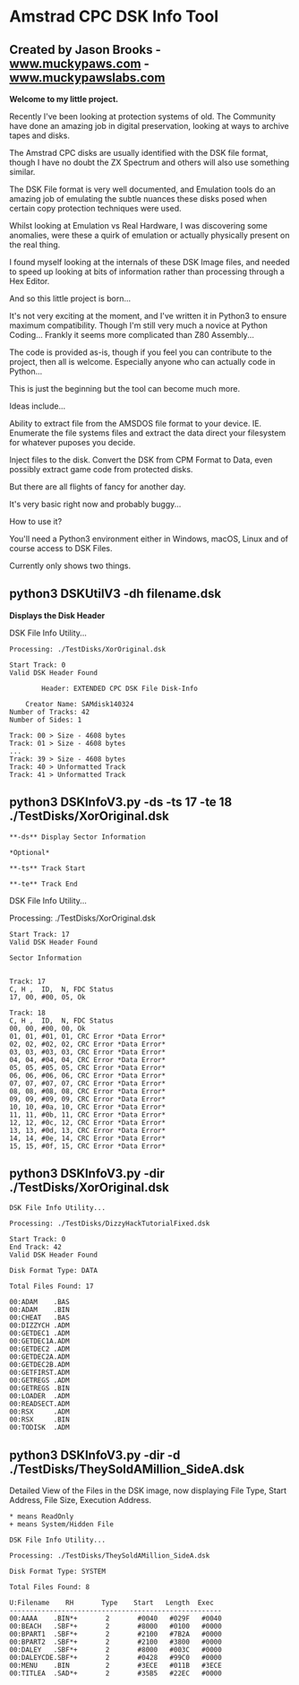 # Amstrad CPC DSK Info Tool

## Created by Jason Brooks - www.muckypaws.com - www.muckypawslabs.com

**Welcome to my little project.**

Recently I've been looking at protection systems of old.  The Community have done an amazing job in digital preservation, looking at ways to archive tapes and disks.

The Amstrad CPC disks are usually identified with the DSK file format, though I have no doubt the ZX Spectrum and others will also use something similar.

The DSK File format is very well documented, and Emulation tools do an amazing job of emulating the subtle nuances these disks posed when certain copy protection techniques were used.

Whilst looking at Emulation vs Real Hardware, I was discovering some anomalies, were these a quirk of emulation or actually physically present on the real thing.

I found myself looking at the internals of these DSK Image files, and needed to speed up looking at bits of information rather than processing through a Hex Editor.

And so this little project is born... 

It's not very exciting at the moment, and I've written it in Python3 to ensure maximum compatibility.  Though I'm still very much a novice at Python Coding... Frankly it seems more complicated than Z80 Assembly...

The code is provided as-is, though if you feel you can contribute to the project, then all is welcome.  Especially anyone who can actually code in Python... 

This is just the beginning but the tool can become much more.

Ideas include...

Ability to extract file from the AMSDOS file format to your device.  IE. Enumerate the file systems files and extract the data direct your filesystem for whatever puposes you decide.

Inject files to the disk.
Convert the DSK from CPM Format to Data, even possibly extract game code from protected disks.

But there are all flights of fancy for another day.

It's very basic right now and probably buggy...

How to use it?

You'll need a Python3 environment either in Windows, macOS, Linux and of course access to DSK Files.

Currently only shows two things.



## python3 DSKUtilV3 -dh filename.dsk

**Displays the Disk Header**

DSK File Info Utility...

    Processing: ./TestDisks/XorOriginal.dsk

    Start Track: 0
    Valid DSK Header Found

            Header: EXTENDED CPC DSK File Disk-Info

        Creator Name: SAMdisk140324
    Number of Tracks: 42
    Number of Sides: 1

    Track: 00 > Size - 4608 bytes
    Track: 01 > Size - 4608 bytes
    ...
    Track: 39 > Size - 4608 bytes
    Track: 40 > Unformatted Track
    Track: 41 > Unformatted Track




## python3 DSKInfoV3.py -ds -ts 17 -te 18 ./TestDisks/XorOriginal.dsk

    **-ds** Display Sector Information
    
    *Optional*
    
    **-ts** Track Start

    **-te** Track End

DSK File Info Utility...

Processing: ./TestDisks/XorOriginal.dsk

    Start Track: 17
    Valid DSK Header Found

    Sector Information


    Track: 17
    C, H ,  ID,  N, FDC Status
    17, 00, #00, 05, Ok

    Track: 18
    C, H ,  ID,  N, FDC Status
    00, 00, #00, 00, Ok
    01, 01, #01, 01, CRC Error *Data Error* 
    02, 02, #02, 02, CRC Error *Data Error* 
    03, 03, #03, 03, CRC Error *Data Error* 
    04, 04, #04, 04, CRC Error *Data Error* 
    05, 05, #05, 05, CRC Error *Data Error* 
    06, 06, #06, 06, CRC Error *Data Error* 
    07, 07, #07, 07, CRC Error *Data Error* 
    08, 08, #08, 08, CRC Error *Data Error* 
    09, 09, #09, 09, CRC Error *Data Error* 
    10, 10, #0a, 10, CRC Error *Data Error* 
    11, 11, #0b, 11, CRC Error *Data Error* 
    12, 12, #0c, 12, CRC Error *Data Error* 
    13, 13, #0d, 13, CRC Error *Data Error* 
    14, 14, #0e, 14, CRC Error *Data Error* 
    15, 15, #0f, 15, CRC Error *Data Error* 

## python3 DSKInfoV3.py -dir ./TestDisks/XorOriginal.dsk

    DSK File Info Utility...

    Processing: ./TestDisks/DizzyHackTutorialFixed.dsk

    Start Track: 0
    End Track: 42
    Valid DSK Header Found

    Disk Format Type: DATA

    Total Files Found: 17

    00:ADAM    .BAS
    00:ADAM    .BIN
    00:CHEAT   .BAS
    00:DIZZYCH .ADM
    00:GETDEC1 .ADM
    00:GETDEC1A.ADM
    00:GETDEC2 .ADM
    00:GETDEC2A.ADM
    00:GETDEC2B.ADM
    00:GETFIRST.ADM
    00:GETREGS .ADM
    00:GETREGS .BIN
    00:LOADER  .ADM
    00:READSECT.ADM
    00:RSX     .ADM
    00:RSX     .BIN
    00:TODISK  .ADM


## python3 DSKInfoV3.py -dir -d ./TestDisks/TheySoldAMillion_SideA.dsk 

Detailed View of the Files in the DSK image, now displaying File Type, Start Address, File Size, Execution Address.

    * means ReadOnly
    + means System/Hidden File

    DSK File Info Utility...

    Processing: ./TestDisks/TheySoldAMillion_SideA.dsk

    Disk Format Type: SYSTEM

    Total Files Found: 8

    U:Filename    RH       Type    Start   Length  Exec
    -----------------------------------------------------
    00:AAAA    .BIN*+       2       #0040   #029F   #0040
    00:BEACH   .SBF*+       2       #8000   #0100   #0000
    00:BPART1  .SBF*+       2       #2100   #7B2A   #0000
    00:BPART2  .SBF*+       2       #2100   #3800   #0000
    00:DALEY   .SBF*+       2       #8000   #003C   #0000
    00:DALEYCDE.SBF*+       2       #0428   #99C0   #0000
    00:MENU    .BIN         2       #3ECE   #011B   #3ECE
    00:TITLEA  .SAD*+       2       #35B5   #22EC   #0000
